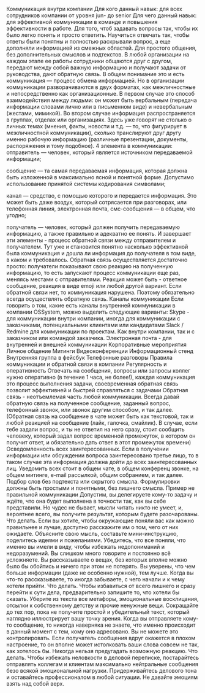


Коммуникация внутри компании
Для кого данный навык: для всех сотрудников компании от уровня jun- до senior
Для чего данный навык: для эффективной коммуникации в команде и повышения эффективности в работе. Для того, чтоб задавать вопросы так, чтобы их было легко понять и просто ответить. Научиться отвечать так, чтобы ответы были понятны и полностью раскрывали вопрос, а еще дополняли информацией из смежных областей. Для простого общения, без дополнительных смыслов и подтекстов.
В любой организации на каждом этапе ее работы сотрудники общаются друг с другом, передают между собой важную информацию и получают задачи от руководства, дают обратную связь. В общем понимание это и есть коммуникация — процесс обмена информацией. Но в организации коммуникации разворачиваются в двух форматах, как межличностные и непосредственно как организационные.
В первом случае это способ взаимодействия между людьми: он может быть вербальным (передача информации словами лично или в письменном виде) и невербальным (жестами, мимикой).
Во втором случае информация распространяется в группах, отделах или организациях. Здесь уже говорят не столько о личных темах (мнения, факты, новости и т.д. — то, что фигурирует в межличностной коммуникации), сколько транслируют друг другу именно рабочую информацию (различные презентации, документы, распоряжения и тому подобное).
4 элемента в коммуникации:
отправитель — человек, который является источником передаваемой информации;

сообщение — та самая передаваемая информация, которая должна быть изложенной в максимально ясной и понятной форме. Допустимо использование принятой системы кодирования символами;

канал — средство, с помощью которого и передается информация. Это может быть даже воздух, который сотрясается при разговорах, или телефонная линия, электронная почта, смс-сообщения — в общем, что угодно;

получатель — человек, который должен получить передаваемую информацию, а также правильно и адекватно ее понять.
И завершает эти элементы - процесс обратной связи между отправителем и получателем.
Тут уже и становится понятно насколько эффективной была коммуникация и дошла ли информация до получателя в том виде, в каком и требовалось.
Обратная связь осуществляется достаточно просто: получатели показывают свою реакцию на полученную информацию, то есть запускают процесс коммуникации еще раз, меняясь местами с отправителями. Реакция может быть - ответное сообщение, реакция в виде emoji или любой другой вариант.
Если обратной связи нет, то коммуникация нарушена. Поэтому обязательно всегда осуществлять обратную связь.
Каналы коммуникации
Если говорить о том, какие есть каналы внутренней коммуникации в компании OSSystem, можно выделить следующие варианты:
Skype - для коммуникации внутри компании, иногда для коммуникации с заказчиками, потенциальными клиентами или кандидатами
Slack / Redmine для коммуникации по проектам. Как внутри компании, так и с заказчиком или командой заказчика.
Электронная почта - для внутренней и внешней коммуникации
Корпоративные мероприятия
Личное общение
Митинги
Видеоконференции
Информационный стенд
Внутренняя группа в фейсбук
Телефонные разговоры
Правила коммуникации и обратной связи в компании
Регулярность и оперативность
Отвечать на сообщения, вопросы или запросы коллег нужно оперативно (в течение 1 часа, не более!), каждая коммуникация это процесс выполнения задачи, своевременная обратная связь позволит эффективней и быстрей справляться с задачами
Обратная связь - неотъемлемая часть любой коммуникации.
Всегда давай обратную связь на полученное сообщение, заданный вопрос, телефонный звонок, или звонок другим способом, и так далее.
(Обратная связь на сообщение в чате может быть как текстовой, так и любой реакцией на сообщение (лайк, галочка, смайлик). В случае, если тебе задали вопрос, и ты не ответил на него сразу, стоит сообщить человеку, который задал вопрос временной промежуток, в котором он получит ответ, и обязательно дать ответ в этот промежуток времени)
Осведомленность всех заинтересованных. Если в получении информации или обсуждении вопроса заинтересовано третье лицо, то в таком случае эта информация должна дойти до всех заинтересованных лиц. Уведомить всех  стоит в общем чате, в общем конференц звонке, на общем митинге, e-mail рассылкой, общим собранием, и так далее.
Подбор слов без подтекста или скрытого смысла. Формулировки должны быть простыми и понятными, без лишнего смысла.
Пример не правильной коммуникации
Допустим, вы делегируете кому-то задачу и ждёте, что она будет выполнена в точности так, как вы себе представили. Но чудес не бывает, мысли читать никто не умеет, и, вероятнее всего, вы получите результат, которым будете разочарованы.
Что делать. Если вы хотите, чтобы окружающие поняли вас как можно правильнее и лучше, доступно расскажите им о том, чего от них ожидаете. Объясните свою мысль, составьте мини-инструкцию, поделитесь идеями и пожеланиями. Убедитесь, что все поняли, что именно вы имели в виду, чтобы избежать недопониманий и недоразумений.
Вы слишком много говорите и постоянно всё усложняете. Вы рассказываете о вещах, без которых вполне можно было бы обойтись и ничего при этом не потерять. Вы уверены, что чем больше информации (даже не особенно нужной), тем лучше. Когда вы что-то рассказываете, то иногда забываете, с чего начали и к чему хотели прийти.
Что делать. Чтобы избавиться от всего лишнего и сразу перейти к сути дела, предварительно запишите то, что хотели бы сказать. Уберите из текста все метафоры, эмоциональные восклицания, отсылки к собственному детству и прочие ненужные вещи. Сокращайте до тех пор, пока не получите простой и убедительный текст, который наглядно иллюстрирует вашу точку зрения.
Когда вы отправляете кому-то сообщение, то никогда наверняка не знаете, что именно происходит в данный момент с тем, кому оно адресовано. Вы не можете это контролировать. Если получатель сообщения вдруг окажется в плохом настроение, то он вполне может истолковать ваши слова совсем не так, как хотелось бы. Никогда нельзя предугадать возможную реакцию.
Что делать. Чтобы избежать неловкости в деловой переписке, постарайтесь отправлять коллегам и клиентам максимально нейтральные сообщения безо всякой эмоциональной нагрузки. Придерживайтесь делового тона и оставайтесь профессионалом в любой ситуации. Не давайте эмоциям взять над собой верх.

